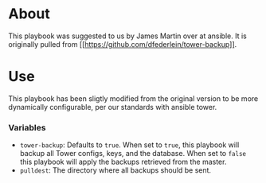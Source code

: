 # About
This playbook was suggested to us by James Martin over at ansible. It is originally pulled from [[https://github.com/dfederlein/tower-backup]].  

# Use
This playbook has been sligtly modified from the original version to be more dynamically configurable, per our standards with ansible tower.  

### Variables
* `tower-backup`: Defaults to `true`. When set to `true`, this playbook will backup all Tower configs, keys, and the database. When set to `false` this playbook will apply the backups retrieved from the master.
* `pulldest`: The directory where all backups should be sent.
